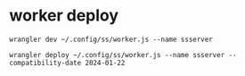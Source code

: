 # worker deploy

```
wrangler dev ~/.config/ss/worker.js --name ssserver
```

```
wrangler deploy ~/.config/ss/worker.js --name ssserver --compatibility-date 2024-01-22
```

